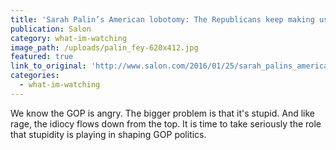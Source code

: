```yaml
---
title: 'Sarah Palin’s American lobotomy: The Republicans keep making us dumber, and not even Stephen Colbert can save us'
publication: Salon
category: what-im-watching
image_path: /uploads/palin_fey-620x412.jpg
featured: true
link_to_original: 'http://www.salon.com/2016/01/25/sarah_palins_american_lobotomy_the_republicans_keep_making_us_dumber_and_not_even_stephen_colbert_can_save_us/'
categories:
  - what-im-watching
---
```


We know the GOP is angry. The bigger problem is that it's stupid. And like rage, the idiocy flows down from the top. It is time to take seriously the role that stupidity is playing in shaping GOP politics.
